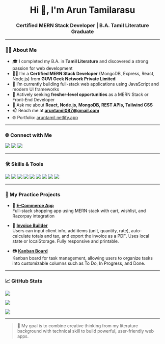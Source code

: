 <h1 align="center">Hi 👋, I'm Arun Tamilarasu</h1>
<h3 align="center">Certified MERN Stack Developer | B.A. Tamil Literature Graduate</h3>

---

### 👨‍🎓 About Me

- 🎓 I completed my B.A. in **Tamil Literature** and discovered a strong passion for web development
- 🧑‍💻 I’m a **Certified MERN Stack Developer** (MongoDB, Express, React, Node.js) from **GUVI Geek Network Private Limited**
- 🌱 I’m currently building full-stack web applications using JavaScript and modern UI frameworks
- 💼 Actively seeking **fresher-level opportunities** as a MERN Stack or Front-End Developer
- 💬 Ask me about **React, Node.js, MongoDB, REST APIs, Tailwind CSS**
- 📫 Reach me at **aruntamil087@gmail.com**
- 🌐 Portfolio: [aruntamil.netlify.app](https://aruntamil.netlify.app/)

---

### 🌐 Connect with Me

<p align="left">
  <a href="https://aruntamil.netlify.app/" target="_blank"><img src="https://img.shields.io/badge/Portfolio-000?style=for-the-badge&logo=vercel&logoColor=white" /></a>
  <a href="https://www.linkedin.com/in/arun-t-07b683331/" target="_blank"><img src="https://img.shields.io/badge/LinkedIn-0077B5?style=for-the-badge&logo=linkedin&logoColor=white" /></a>
  <a href="mailto:aruntamil087@gmail.com"><img src="https://img.shields.io/badge/Gmail-D14836?style=for-the-badge&logo=gmail&logoColor=white" /></a>
</p>

---

### 🛠️ Skills & Tools

<p>
  <img src="https://img.shields.io/badge/MongoDB-4EA94B?style=flat&logo=mongodb&logoColor=white"/>
  <img src="https://img.shields.io/badge/Express.js-000000?style=flat&logo=express&logoColor=white"/>
  <img src="https://img.shields.io/badge/React-61DAFB?style=flat&logo=react&logoColor=black"/>
  <img src="https://img.shields.io/badge/Node.js-339933?style=flat&logo=nodedotjs&logoColor=white"/>
  <img src="https://img.shields.io/badge/TailwindCSS-06B6D4?style=flat&logo=tailwindcss&logoColor=white"/>
  <img src="https://img.shields.io/badge/JavaScript-F7DF1E?style=flat&logo=javascript&logoColor=black"/>
  <img src="https://img.shields.io/badge/Git-F05032?style=flat&logo=git&logoColor=white"/>
  <img src="https://img.shields.io/badge/GitHub-000?style=flat&logo=github&logoColor=white"/>
  <img src="https://img.shields.io/badge/Postman-FF6C37?style=flat&logo=postman&logoColor=white"/>
</p>

---

### 💼 My Practice Projects

- 🛒 [**E-Commerce App**](https://github.com/aruntamilarasu123)  
  Full-stack shopping app using MERN stack with cart, wishlist, and Razorpay integration

- 🧾 [**Invoice Builder**](https://github.com/aruntamilarasu123/Invoice-Builder)  
  Users can input client info, add items (unit, quantity, rate), auto-calculate totals and tax, and export the invoice as a PDF. Uses local state or localStorage. Fully responsive and printable.

- 📷 [**Kanban Board**](https://github.com/aruntamilarasu123/kanban-board-app)  
  Kanban board for task management, allowing users to organize tasks into customizable columns such as To Do, In Progress, and Done.

---

### 📈 GitHub Stats

<p align="left">
  <img src="https://github-readme-stats.vercel.app/api?username=aruntamilarasu123&show_icons=true&theme=react" />
</p>
<p align="left">
  <img src="https://github-readme-streak-stats.herokuapp.com?user=aruntamilarasu123&theme=react" />
</p>
<p align="left">
  <img src="https://github-readme-stats.vercel.app/api/top-langs/?username=aruntamilarasu123&layout=compact&theme=react" />
</p>

---

> 🎯 My goal is to combine creative thinking from my literature background with technical skill to build powerful, user-friendly web apps.

